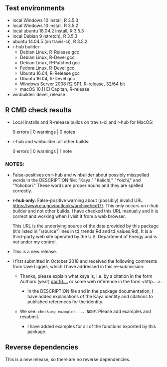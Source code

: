 ## Test environments
* local Windows 10 install, R 3.5.3
* local Windows 10 install, R 3.5.2
* local ubuntu 18.04.2 install, R 3.5.3
* local Debian 9 (stretch), R 3.5.3
* ubuntu 14.04.5 (on travis-ci), R 3.5.2
* r-hub builder:
    * Debian Linux, R-Release gcc
    * Debian Linux, R-Devel gcc
    * Debian Linux, R-Patched gcc
    * Fedora Linux, R-Devel gcc
    * Ubuntu 16.04, R-Release gcc
    * Ubuntu 16.04, R-Devel gcc
    * Windows Server 2008 R2 SP1, R-release, 32/64 bit
    * macOS 10.11 El Capitan, R-release
* winbuilder: devel, release

## R CMD check results

* Local installs and R-release builds on travis-ci and r-hub for MacOS:

    0 errors | 0 warnings | 0 notes

* r-hub and winbuilder: all other builds:

    0 errors | 0 warnings | 1 note
  
### NOTES: 

* False-positives on r-hub and winbuilder about possibly misspelled words in 
  the DESCRIPTION file: "Kaya," "Keiichi," "Yoichi," and "Yokobori." These 
  words are proper nouns and they are spelled correctly.

* **r-hub only**: False-positive warning about (possibly) invalid URL 
  <https://www.eia.gov/outlooks/archive/ieo17/>.
  This only occurs on r-hub builder and not other builds. I have checked this 
  URL manually and it is correct and working when I visit it from a web 
  browser.
  
    This URL is the underlying source of the data provided by this package
    (it's listed in "\source" lines in td_trends.Rd and td_values.Rd).
    It is a third-party web site operated by the U.S. Department of Energy
    and is not under my control.

* This is a new release.

* I first submitted in October 2018 and received the following comments from
  Uwe Ligges, which I have addressed in this re-submission:
  
    * Thanks, please explain what kaya is, i.e. by a citation  in the form 
      Authors (year) <doi:10....> or some web reference in the form <http....>.

        * In the DESCRIPTION file and in the package documentation, I have 
          added explanations of the Kaya identity and citations to published 
          references for the identity.
    
    * We see: `checking examples ... NONE`. Please add examples and resubmit.
    
        * I have added examples for all of the functions exported by this 
          package.


## Reverse dependencies

This is a new release, so there are no reverse dependencies.
